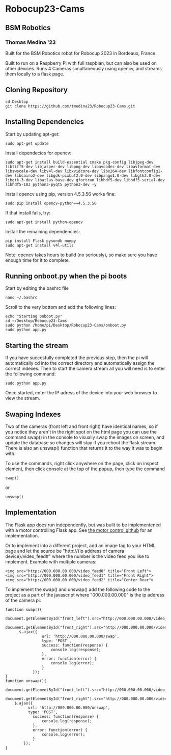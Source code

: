 # Robocup23-Cams
## BSM Robotics
### Thomas Medina '23

Built for the BSM Robotics robot for Robocup 2023 in Bordeaux, France.

Built to run on a Raspberry Pi with full raspbian, but can also be used on other devices.
Runs 4 Cameras simultaneously using opencv, and streams them locally to a flask page.

## Cloning Repository

```
cd Desktop
git clone https://github.com/tmedina23/Robocup23-Cams.git
```

## Installing Dependencies
Start by updating apt-get:
```
sudo apt-get update
```
Install dependecies for opencv:
```
sudo apt-get install build-essential cmake pkg-config libjpeg-dev libtiff5-dev libjasper-dev libpng-dev libavcodec-dev libavformat-dev libswscale-dev libv4l-dev libxvidcore-dev libx264-dev libfontconfig1-dev libcairo2-dev libgdk-pixbuf2.0-dev libpango1.0-dev libgtk2.0-dev libgtk-3-dev libatlas-base-dev gfortran libhdf5-dev libhdf5-serial-dev libhdf5-103 python3-pyqt5 python3-dev -y
```
Install opencv using pip, version 4.5.3.56 works fine:
```
sudo pip install opencv-python==4.5.3.56
```
If that install fails, try:
```
sudo apt-get install python-opencv
```
Install the remaining dependencies:
```
pip install Flask pysondb numpy
sudo apt-get install v4l-utils
```
Note: opencv takes hours to build (no seriously), so make sure you have enough time for it to complete.

## Running onboot.py when the pi boots
Start by editing the bashrc file
```
nano ~/.bashrc
```
Scroll to the very bottom and add the following lines:
```
echo "Starting onboot.py"
cd ~/Desktop/Robocup23-Cams
sudo python /home/pi/Desktop/Robocup23-Cams/onboot.py
sudo python app.py
```

## Starting the stream
If you have succesfully completed the previous step, then the pi will automatically cd into the correct directory and automatically assign the correct indexes. Then to start the camera stream all you will need is to enter the following command:
```
sudo python app.py
```
Once started, enter the IP adress of the device into your web browser to view the stream.

## Swaping Indexes
Two of the cameras (front left and front right) have identical names, so if you notice they aren't in the right spot on the html page you can use the command swap() in the console to visually swap the images on screen, and update the database so changes will stay if you reboot the flask stream. There is also an unswap() function that returns it to the way it was to begin with.

To use the commands, right click anywhere on the page, click on inspect element, then click console at the top of the popup, then type the command
```
swap()
```
or 
```
unswap()
```

## Implementation

The Flask app does run independently, but was built to be implementened with a motor controlling Flask app. See [the motor control github](https://github.com/vcoppo23/Robocup) for an implementation.

Or to implement into a different project, add an image tag to your HTML page and let the source be "http://{ip address of camera device}/video_feed#" where the number is the video feed you like to implement. Example with multiple cameras:
```
<img src="http://000.000.00.000/video_feed0" title="Front Left">
<img src="http://000.000.00.000/video_feed1" title="Front Right">
<img src="http://000.000.00.000/video_feed2" title="Center Rear">
```

To implement the swap() and unswap() add the following code to the project as a part of the javascript where "000.000.00.000" is the ip address of the camera pi:

```
function swap(){
      document.getElementById("front_left").src="http://000.000.00.000/video_feed2";
      document.getElementById("front_right").src="http://000.000.00.000/video_feed1";
      $.ajax({
				url: 'http://000.000.00.000/swap',
				type: 'POST',
				success: function(response) {
					console.log(response);
				},
				error: function(error) {
					console.log(error);
				}
			});
}
function unswap(){
    document.getElementById("front_left").src="http://000.000.00.000/video_feed1";
    document.getElementById("front_right").src="http://000.000.00.000/video_feed2";
    $.ajax({
		  url: 'http://000.000.00.000/unswap',
		  type: 'POST',
			success: function(response) {
				console.log(response);
			},
			error: function(error) {
				console.log(error);
			}
		});
}
```
